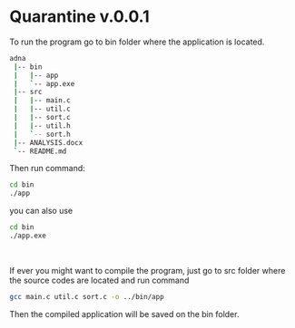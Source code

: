 <h1>Quarantine v.0.0.1</h1>

To run the program go to bin folder where the application is located.
```bash
adna
 |-- bin
 |   |-- app
 |   `-- app.exe
 |-- src
 |   |-- main.c 
 |   |-- util.c 
 |   |-- sort.c 
 |   |-- util.h 
 |   `-- sort.h 
 |-- ANALYSIS.docx
 `-- README.md
```
Then run command:

```bash
cd bin
./app 
```
you can also use 
```bash
cd bin 
./app.exe
```
<br>

If ever you might want to compile the program, just go to src folder where the source codes are located and run command
```bash
gcc main.c util.c sort.c -o ../bin/app
```
Then the compiled application will be saved on the bin folder.
